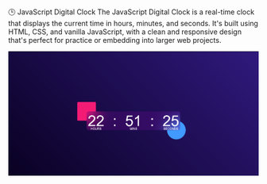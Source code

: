 🕒 JavaScript Digital Clock
The JavaScript Digital Clock is a real-time clock that displays the current time in hours, minutes, and seconds. It's built using HTML, CSS, and vanilla JavaScript, with a clean and responsive design that's perfect for practice or embedding into larger web projects.


![image alt](https://github.com/nandancreate/clock-using-js/blob/main/clock.png?raw=true)
